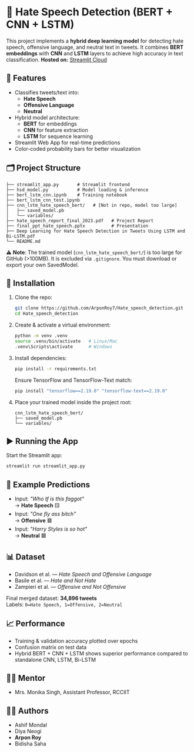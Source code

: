 # 🚨 Hate Speech Detection (BERT + CNN + LSTM)

This project implements a **hybrid deep learning model** for detecting hate speech, offensive language, and neutral text in tweets. It combines **BERT embeddings** with **CNN** and **LSTM** layers to achieve high accuracy in text classification.
 **Hosted on:** [Streamlit Cloud](https://hatespeechdetectioncloud-hhnur2gg94gumqxoqqdrqs.streamlit.app/)

## 📌 Features
- Classifies tweets/text into:
  - **Hate Speech**
  - **Offensive Language**
  - **Neutral**
- Hybrid model architecture:
  - **BERT** for embeddings  
  - **CNN** for feature extraction  
  - **LSTM** for sequence learning
- Streamlit Web App for real-time predictions
- Color-coded probability bars for better visualization

## 🗂️ Project Structure
```
├── streamlit_app.py       # Streamlit frontend
├── hsd_model.py           # Model loading & inference
├── bert_lstm_cnn.ipynb    # Training notebook
├── bert_lstm_cnn_test.ipynb
├── cnn_lstm_hate_speech_bert/   # [Not in repo, model too large]
│   ├── saved_model.pb
│   └── variables/
├── hate_speech_report_final_2023.pdf   # Project Report
├── final_ppt_hate_speech.pptx          # Presentation
├── Deep Learning for Hate Speech Detection in Tweets Using LSTM and Bi-LSTM.pdf
└── README.md
```

⚠️ **Note**: The trained model (`cnn_lstm_hate_speech_bert/`) is too large for GitHub (>100MB). It is excluded via `.gitignore`. You must download or export your own SavedModel.

## 🚀 Installation

1. Clone the repo:
   ```bash
   git clone https://github.com/ArponRoy7/Hate_speech_detection.git
   cd Hate_speech_detection
   ```

2. Create & activate a virtual environment:
   ```bash
   python -m venv .venv
   source .venv/bin/activate   # Linux/Mac
   .venv\Scripts\activate      # Windows
   ```

3. Install dependencies:
   ```bash
   pip install -r requirements.txt
   ```

   Ensure TensorFlow and TensorFlow-Text match:
   ```bash
   pip install "tensorflow==2.19.0" "tensorflow-text==2.19.0"
   ```

4. Place your trained model inside the project root:
   ```
   cnn_lstm_hate_speech_bert/
   ├── saved_model.pb
   └── variables/
   ```

## ▶️ Running the App
Start the Streamlit app:
```bash
streamlit run streamlit_app.py
```

## 📝 Example Predictions
- Input: *"Who tf is this faggot"*  
  → **Hate Speech** 🟨  
- Input: *"One fly ass bitch"*  
  → **Offensive** 🟥  
- Input: *"Harry Styles is so hot"*  
  → **Neutral** 🟩  

## 📊 Dataset
- Davidson et al. — *Hate Speech and Offensive Language*  
- Basile et al. — *Hate and Not Hate*  
- Zampieri et al. — *Offensive and Not Offensive*  

Final merged dataset: **34,896 tweets**  
Labels: `0=Hate Speech, 1=Offensive, 2=Neutral`  

## 📈 Performance
- Training & validation accuracy plotted over epochs
- Confusion matrix on test data
- Hybrid BERT + CNN + LSTM shows superior performance compared to standalone CNN, LSTM, Bi-LSTM

## 👩‍🏫 Mentor
- Mrs. Monika Singh, Assistant Professor, RCCIIT

## 👨‍💻 Authors
- Ashif Mondal  
- Diya Neogi  
- **Arpon Roy**  
- Bidisha Saha  
